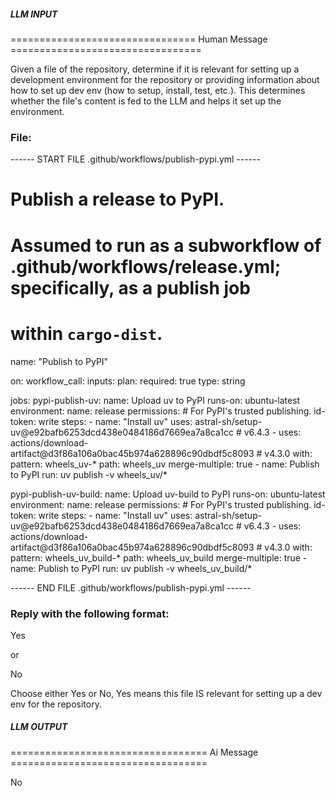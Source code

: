 ##### LLM INPUT #####
================================ Human Message =================================

Given a file of the repository, determine if it is relevant for setting up a development environment for the repository or providing information about how to set up dev env (how to setup, install, test, etc.). This determines whether the file's content is fed to the LLM and helps it set up the environment.

### File:
------ START FILE .github/workflows/publish-pypi.yml ------
# Publish a release to PyPI.
#
# Assumed to run as a subworkflow of .github/workflows/release.yml; specifically, as a publish job
# within `cargo-dist`.
name: "Publish to PyPI"

on:
  workflow_call:
    inputs:
      plan:
        required: true
        type: string

jobs:
  pypi-publish-uv:
    name: Upload uv to PyPI
    runs-on: ubuntu-latest
    environment:
      name: release
    permissions:
      # For PyPI's trusted publishing.
      id-token: write
    steps:
      - name: "Install uv"
        uses: astral-sh/setup-uv@e92bafb6253dcd438e0484186d7669ea7a8ca1cc # v6.4.3
      - uses: actions/download-artifact@d3f86a106a0bac45b974a628896c90dbdf5c8093 # v4.3.0
        with:
          pattern: wheels_uv-*
          path: wheels_uv
          merge-multiple: true
      - name: Publish to PyPI
        run: uv publish -v wheels_uv/*

  pypi-publish-uv-build:
    name: Upload uv-build to PyPI
    runs-on: ubuntu-latest
    environment:
      name: release
    permissions:
      # For PyPI's trusted publishing.
      id-token: write
    steps:
      - name: "Install uv"
        uses: astral-sh/setup-uv@e92bafb6253dcd438e0484186d7669ea7a8ca1cc # v6.4.3
      - uses: actions/download-artifact@d3f86a106a0bac45b974a628896c90dbdf5c8093 # v4.3.0
        with:
          pattern: wheels_uv_build-*
          path: wheels_uv_build
          merge-multiple: true
      - name: Publish to PyPI
        run: uv publish -v wheels_uv_build/*

------ END FILE .github/workflows/publish-pypi.yml ------

### Reply with the following format:

<rel>Yes</rel>

or

<rel>No</rel>

Choose either Yes or No, Yes means this file IS relevant for setting up a dev env for the repository.

##### LLM OUTPUT #####
================================== Ai Message ==================================

<rel>No</rel>